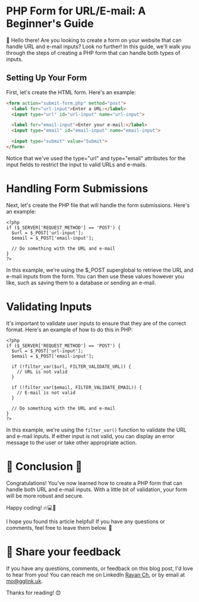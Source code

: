 # PHP Form for URL/E-mail: A Beginner's Guide

👋 Hello there! Are you looking to create a form on your website that can handle URL and e-mail inputs? Look no further! In this guide, we'll walk you through the steps of creating a PHP form that can handle both types of inputs.

## Setting Up Your Form

First, let's create the HTML form. Here's an example:

```html
<form action="submit-form.php" method="post">
  <label for="url-input">Enter a URL:</label>
  <input type="url" id="url-input" name="url-input">

  <label for="email-input">Enter your e-mail:</label>
  <input type="email" id="email-input" name="email-input">

  <input type="submit" value="Submit">
</form>
```
Notice that we've used the type="url" and type="email" attributes for the input fields to restrict the input to valid URLs and e-mails.

# Handling Form Submissions
Next, let's create the PHP file that will handle the form submissions. Here's an example:

```
<?php
if ($_SERVER['REQUEST_METHOD'] == 'POST') {
  $url = $_POST['url-input'];
  $email = $_POST['email-input'];

  // Do something with the URL and e-mail
}
?>

```
In this example, we're using the $_POST superglobal to retrieve the URL and e-mail inputs from the form. You can then use these values however you like, such as saving them to a database or sending an e-mail.

# Validating Inputs
It's important to validate user inputs to ensure that they are of the correct format. Here's an example of how to do this in PHP:
```
<?php
if ($_SERVER['REQUEST_METHOD'] == 'POST') {
  $url = $_POST['url-input'];
  $email = $_POST['email-input'];

  if (!filter_var($url, FILTER_VALIDATE_URL)) {
    // URL is not valid
  }

  if (!filter_var($email, FILTER_VALIDATE_EMAIL)) {
    // E-mail is not valid
  }

  // Do something with the URL and e-mail
}
?>
```
In this example, we're using the `filter_var()` function to validate the URL and e-mail inputs. If either input is not valid, you can display an error message to the user or take other appropriate action.


# 🎉 Conclusion 🌇

Congratulations! You've now learned how to create a PHP form that can handle both URL and e-mail inputs. With a little bit of validation, your form will be more robust and secure.


Happy coding! 🔥💻🚀

I hope you found this article helpful! If you have any questions or comments, feel free to leave them below. 🙌


# 📣 Share your feedback

If you have any questions, comments, or feedback on this blog post, I'd love to hear from you! You can reach me on LinkedIn [Rayan Ch.](https://www.linkedin.com/in/rayan-ch-b787ab224/) or by email at [mo@gglink.uk](mailto:mo@gglink.uk).

Thanks for reading! 😊
